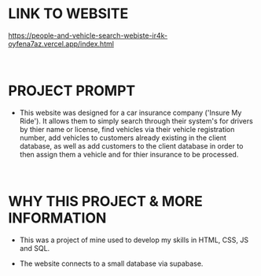 
# LINK TO WEBSITE 
https://people-and-vehicle-search-webiste-ir4k-oyfena7az.vercel.app/index.html



<br>

# PROJECT PROMPT

- This website was designed for a car insurance company ('Insure My Ride'). It allows them to simply search through their system's for drivers by thier name or license, find vehicles via their vehicle registration number, add vehicles to customers already existing in the client database, as well as add customers to the client database in order to then assign them a vehicle and for thier insurance to be processed. 

<br>

# WHY THIS PROJECT & MORE INFORMATION

- This was a project of mine used to develop my skills in HTML, CSS, JS and SQL.

- The website connects to a small database via supabase. 